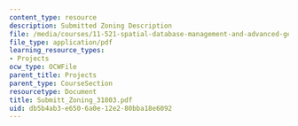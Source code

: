 ```yaml
---
content_type: resource
description: Submitted Zoning Description
file: /media/courses/11-521-spatial-database-management-and-advanced-geographic-information-systems-spring-2003/db5b4ab3e6506a0e12e280bba18e6092_Submitt_Zoning_31803.pdf
file_type: application/pdf
learning_resource_types:
- Projects
ocw_type: OCWFile
parent_title: Projects
parent_type: CourseSection
resourcetype: Document
title: Submitt_Zoning_31803.pdf
uid: db5b4ab3-e650-6a0e-12e2-80bba18e6092
---
```

